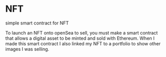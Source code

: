 # NFT
simple smart contract for NFT

To launch an NFT onto openSea to sell, you must make a smart contract that allows a digital asset to be minted and sold with Ethereum. When I made this smart contract I also linked my NFT to a portfolio to show other images I was selling. 
